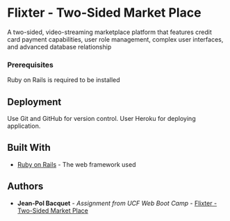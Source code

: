 # Flixter - Two-Sided Market Place

A two-sided, video-streaming marketplace platform that features credit card payment capabilities, user role management, complex user interfaces, and advanced database relationship


### Prerequisites

Ruby on Rails is required to be installed



## Deployment

Use Git and GitHub for version control. User Heroku for deploying application.

## Built With

* [Ruby on Rails](https://guides.rubyonrails.org/) - The web framework used



## Authors


* **Jean-Pol Bacquet** - *Assignment from UCF Web Boot Camp* - [Flixter - Two-Sided Market Place](https://github.com/jeanpolbac/flixter-jp-bacquet)